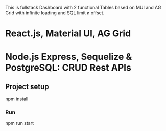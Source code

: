 This is fullstack Dashboard with 2 functional Tables based on MUI and AG Grid with
infinite loading and SQL limit и offset.

# React.js, Material UI, AG Grid

# Node.js Express, Sequelize & PostgreSQL: CRUD Rest APIs

## Project setup

npm install

### Run

npm run start
